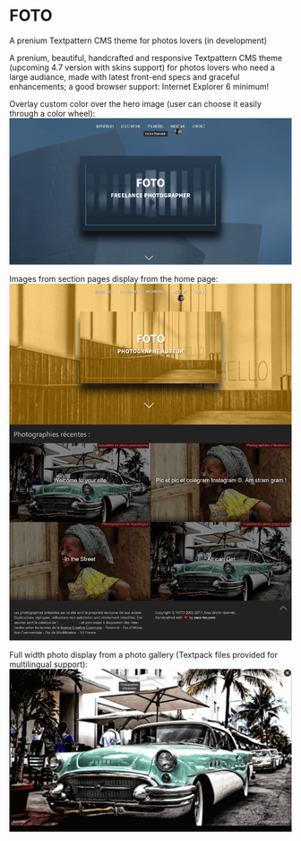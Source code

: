 # FOTO
A prenium Textpattern CMS theme for photos lovers (in development)

A prenium, beautiful, handcrafted and responsive Textpattern CMS theme (upcoming 4.7 version with skins support) for photos lovers who need a large audiance, made with latest front-end specs and graceful enhancements; a good browser support: Internet Explorer 6 minimum!

Overlay custom color over the hero image (user can choose it easily through a color wheel):
![FOTO Theme for Textattern CMS 4.7+](https://raw.githubusercontent.com/cara-tm/FOTO/master/FOTO-theme-sample-2.png)

Images from section pages display from the home page:
![FOTO Theme for Textattern CMS 4.7+](https://raw.githubusercontent.com/cara-tm/FOTO/master/FOTO-theme.png)

Full width photo display from a photo gallery (Textpack files provided for multilingual support):
![FOTO Theme for Textattern CMS 4.7+](https://raw.githubusercontent.com/cara-tm/FOTO/master/FOTO-theme-gallery.png)
